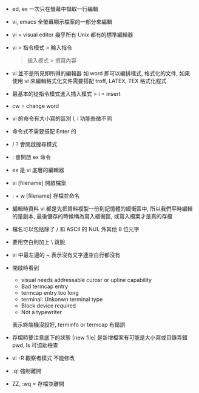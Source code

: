* ed, ex 一次只在螢幕中擷取一行編輯
* vi, emacs 全螢幕顯示檔案的一部分來編輯
* vi = visual editor 幾乎所有 Unix 都有的標準編輯器
* vi > 指令模式 > 輸入指令
     > 插入模式 > 撰寫內容
* vi 並不是所見即所得的編輯器 如 word 即可以編排樣式, 格式化的文件, 如果使用 vi 來編輯格式化文件需要搭配 troff, LATEX, TEX 格式化程式
* 最基本的從指令模式進入插入模式 > i = insert
* cw = change word
* vi 的命令有大小寫的區別 I, i 功能些微不同
* 命令式不需要搭配 Enter 的
* / ? 會開啟搜尋模式
* : 會開啟 ex 命令
* ex 是 vi 底層的編輯器
* vi [filename] 開啟檔案
* : + w [filename] 存檔並命名
* 編輯時資料 vi 都是先把資料複製一份到記憶體的緩衝區中, 所以我們平時編輯的是副本, 最後儲存的時候稱為寫入緩衝區, 或寫入檔案才是真的存檔
* 檔名可以包括除了 / 和 ASCII 的 NUL 外其他 8 位元字
* 要用空白則加上 \ 跳脫
* vi 中最左邊的 ~ 表示沒有文字連空白行都沒有

* 開啟時看到
  - visual needs addressable curosr or upline capability
  - Bad termcap entry
  - termcap entry too long
  - terminal: Unkonwn terminal type
  - Block device required
  - Not a typewriter

  表示終端機沒設好, terminfo or termcap 有錯誤

* 存檔時要注意底下的狀態 [new file] 是新增檔案有可能是大小寫或目錄弄錯 pwd, ls 可協助檢查
* vi -R 觀察者模式 不能修改
* :q! 強制離開
* ZZ, :wq =  存檔並離開



